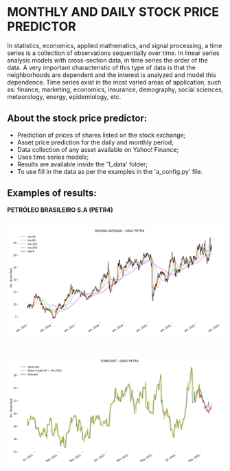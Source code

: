 # MONTHLY AND DAILY STOCK PRICE PREDICTOR
In statistics, economics, applied mathematics, and signal processing, a time series is a collection of observations sequentially over time. In linear series analysis models with cross-section data, in time series the order of the data. A very important characteristic of this type of data is that the neighborhoods are dependent and the interest is analyzed and model this dependence. Time series exist in the most varied areas of application, such as: finance, marketing, economics, insurance, demography, social sciences, meteorology, energy, epidemiology, etc.

## About the stock price predictor:
* Prediction of prices of shares listed on the stock exchange;
* Asset price prediction for the daily and monthly period;
* Data collection of any asset available on Yahoo! Finance;
* Uses time series models;
* Results are available inside the '1_data' folder;
* To use fill in the data as per the examples in the 'a_config.py' file.

## Examples of results:

**PETRÓLEO BRASILEIRO  S.A (PETR4)**


<p align="center">
	<br />
 	<img src="/1_data/petr4/daily/results/petr4_1.1_moving_average_daily.jpg" width="900" />
	<br />
	<br />
</p>


<p align="center">
	<br />
 	<img src="/1_data/petr4/daily/results/petr4_13_observed_fitted_predict_daily.jpg" width="900" />
	<br />
	<br />
</p>
